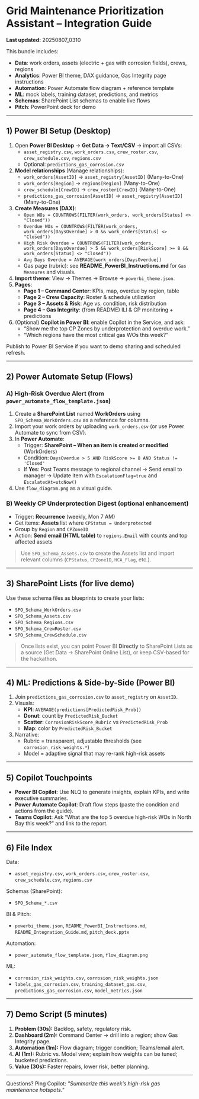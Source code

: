 
# Grid Maintenance Prioritization Assistant – Integration Guide

**Last updated:** 20250807_0310

This bundle includes:
- **Data**: work orders, assets (electric + gas with corrosion fields), crews, regions
- **Analytics**: Power BI theme, DAX guidance, Gas Integrity page instructions
- **Automation**: Power Automate flow diagram + reference template
- **ML**: mock labels, training dataset, predictions, and metrics
- **Schemas**: SharePoint List schemas to enable live flows
- **Pitch**: PowerPoint deck for demo

---

## 1) Power BI Setup (Desktop)

1. Open **Power BI Desktop** → **Get Data → Text/CSV** → import all CSVs:
   - `asset_registry.csv`, `work_orders.csv`, `crew_roster.csv`, `crew_schedule.csv`, `regions.csv`
   - Optional: `predictions_gas_corrosion.csv`
2. **Model relationships** (Manage relationships):
   - `work_orders[AssetID]` → `asset_registry[AssetID]` (Many-to-One)
   - `work_orders[Region]` → `regions[Region]` (Many-to-One)
   - `crew_schedule[CrewID]` → `crew_roster[CrewID]` (Many-to-One)
   - `predictions_gas_corrosion[AssetID]` → `asset_registry[AssetID]` (Many-to-One)
3. **Create Measures (DAX)**:
   - `Open WOs = COUNTROWS(FILTER(work_orders, work_orders[Status] <> "Closed"))`
   - `Overdue WOs = COUNTROWS(FILTER(work_orders, work_orders[DaysOverdue] > 0 && work_orders[Status] <> "Closed"))`
   - `High Risk Overdue = COUNTROWS(FILTER(work_orders, work_orders[DaysOverdue] > 5 && work_orders[RiskScore] >= 8 && work_orders[Status] <> "Closed"))`
   - `Avg Days Overdue = AVERAGE(work_orders[DaysOverdue])`
   - Gas page (rubric): see **README_PowerBI_Instructions.md** for `Gas Measures` and visuals.
4. **Import theme**: View → Themes → Browse → `powerbi_theme.json`.
5. **Pages**:
   - **Page 1 – Command Center**: KPIs, map, overdue by region, table
   - **Page 2 – Crew Capacity**: Roster & schedule utilization
   - **Page 3 – Assets & Risk**: Age vs. condition, risk distribution
   - **Page 4 – Gas Integrity**: (from README) ILI & CP monitoring + predictions
6. (Optional) **Copilot in Power BI**: enable Copilot in the Service, and ask:
   - “Show me the top CP Zones by underprotection and overdue work.”
   - “Which regions have the most critical gas WOs this week?”

Publish to Power BI Service if you want to demo sharing and scheduled refresh.

---

## 2) Power Automate Setup (Flows)

### A) High-Risk Overdue Alert (from `power_automate_flow_template.json`)
1. Create a **SharePoint List** named **WorkOrders** using `SPO_Schema_WorkOrders.csv` as a reference for columns.
2. Import your work orders by uploading `work_orders.csv` (or use Power Automate to sync from CSV).
3. In **Power Automate**:
   - Trigger: **SharePoint – When an item is created or modified** (WorkOrders)
   - Condition: `DaysOverdue > 5 AND RiskScore >= 8 AND Status != 'Closed'`
   - If **Yes**: Post Teams message to regional channel → Send email to manager → Update item with `EscalationFlag=true` and `EscalatedAt=utcNow()`
4. Use `flow_diagram.png` as a visual guide.

### B) Weekly CP Underprotection Digest (optional enhancement)
- Trigger: **Recurrence** (weekly, Mon 7 AM)
- Get items: **Assets** list where `CPStatus = Underprotected`
- Group by `Region` and `CPZoneID`
- Action: **Send email (HTML table)** to `regions.Email` with counts and top affected assets

> Use `SPO_Schema_Assets.csv` to create the Assets list and import relevant columns (`CPStatus`, `CPZoneID`, `HCA_Flag`, etc.).

---

## 3) SharePoint Lists (for live demo)

Use these schema files as blueprints to create your lists:
- `SPO_Schema_WorkOrders.csv`
- `SPO_Schema_Assets.csv`
- `SPO_Schema_Regions.csv`
- `SPO_Schema_CrewRoster.csv`
- `SPO_Schema_CrewSchedule.csv`

> Once lists exist, you can point Power BI **Directly** to SharePoint Lists as a source (Get Data → SharePoint Online List), or keep CSV-based for the hackathon.

---

## 4) ML: Predictions & Side-by-Side (Power BI)

1. Join `predictions_gas_corrosion.csv` to `asset_registry` on `AssetID`.
2. Visuals:
   - **KPI**: `AVERAGE(predictions[PredictedRisk_Prob])`
   - **Donut**: count by `PredictedRisk_Bucket`
   - **Scatter**: `CorrosionRiskScore_Rubric` vs `PredictedRisk_Prob`
   - **Map**: color by `PredictedRisk_Bucket`
3. Narrative:
   - Rubric = transparent, adjustable thresholds (see `corrosion_risk_weights.*`)
   - Model = adaptive signal that may re-rank high-risk assets

---

## 5) Copilot Touchpoints

- **Power BI Copilot**: Use NLQ to generate insights, explain KPIs, and write executive summaries.
- **Power Automate Copilot**: Draft flow steps (paste the condition and actions from the guide).
- **Teams Copilot**: Ask “What are the top 5 overdue high-risk WOs in North Bay this week?” and link to the report.

---

## 6) File Index

Data:
- `asset_registry.csv`, `work_orders.csv`, `crew_roster.csv`, `crew_schedule.csv`, `regions.csv`

Schemas (SharePoint):
- `SPO_Schema_*.csv`

BI & Pitch:
- `powerbi_theme.json`, `README_PowerBI_Instructions.md`, `README_Integration_Guide.md`, `pitch_deck.pptx`

Automation:
- `power_automate_flow_template.json`, `flow_diagram.png`

ML:
- `corrosion_risk_weights.csv`, `corrosion_risk_weights.json`
- `labels_gas_corrosion.csv`, `training_dataset_gas.csv`, `predictions_gas_corrosion.csv`, `model_metrics.json`

---

## 7) Demo Script (5 minutes)

1. **Problem (30s):** Backlog, safety, regulatory risk.
2. **Dashboard (2m):** Command Center → drill into a region; show Gas Integrity page.
3. **Automation (1m):** Flow diagram; trigger condition; Teams/email alert.
4. **AI (1m):** Rubric vs. Model view; explain how weights can be tuned; bucketed predictions.
5. **Value (30s):** Faster repairs, lower risk, better planning.

---

Questions? Ping Copilot: *"Summarize this week’s high-risk gas maintenance hotspots."*
